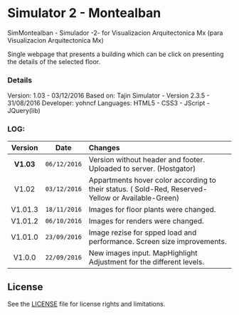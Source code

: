 # Simulator 2 - Montealban

SimMontealban - Simulador -2- for Visualizacion Arquitectonica Mx (para Visualizacion Arquitectonica Mx)

Single webpage that presents a building which can be click on presenting the details of the selected floor.

### Details
Version:	1.03  - 03/12/2016
Based on: 	Tajin Simulator - Version 2.3.5 - 31/08/2016
Developer: 	yohncf
Languages: 	HTML5 - CSS3 - JScript - JQuery(lib)

### LOG:
|Version | Date | Changes |
|:------:|:----:|:--------|
|**V1.03**|`06/12/2016`|Version without header and footer. Uploaded to server. (Hostgator)|
|V1.02|`03/12/2016`|Appartments hover color according to their status. ( Sold-Red, Reserved-Yellow or Available-Green)|
|V1.01.3|`18/11/2016`|Images for floor plants were changed.|
|V1.01.2|`06/10/2016`|Images for renders were changed.|
|V1.01.0|`23/09/2016`|Image rezise for spped load and performance. Screen size improvements.|
|V1.0.0|`22/09/2016`|New images input. MapHighlight Adjustment for the different levels.|
	
## License
See the [LICENSE](LICENSE.md "LICENSE.md") file for license rights and limitations.
